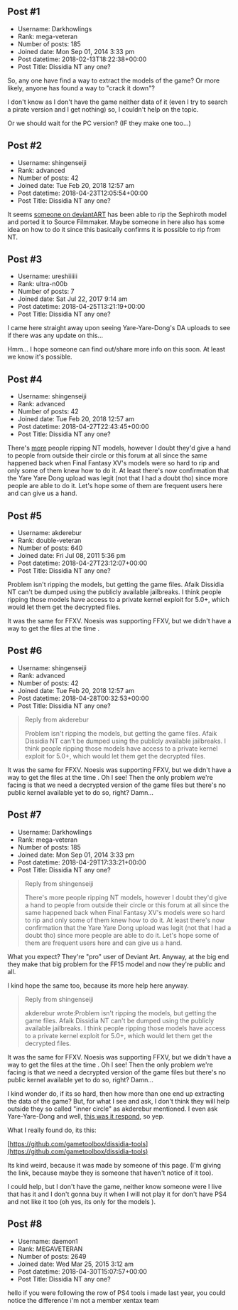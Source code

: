 ## Post #1
- Username: Darkhowlings
- Rank: mega-veteran
- Number of posts: 185
- Joined date: Mon Sep 01, 2014 3:33 pm
- Post datetime: 2018-02-13T18:22:38+00:00
- Post Title: Dissidia NT any one?

So, any one have find a way to extract the models of the game?
Or more likely, anyone has found a way to "crack it down"?

I don't know as I don't have the game neither data of it (even I try to search a pirate version and I get nothing) so, I couldn't help on the topic.

Or we should wait for the PC version? (IF they make one too...)
## Post #2
- Username: shingenseiji
- Rank: advanced
- Number of posts: 42
- Joined date: Tue Feb 20, 2018 12:57 am
- Post datetime: 2018-04-23T12:05:54+00:00
- Post Title: Dissidia NT any one?

It seems [someone on deviantART](https://yare-yare-dong.deviantart.com/art/Sephiroth-Operative-of-Legend-741690915) has been able to rip the Sephiroth model and ported it to Source Filmmaker. Maybe someone in here also has some idea on how to do it since this basically confirms it is possible to rip from NT.
## Post #3
- Username: ureshiiiiii
- Rank: ultra-n00b
- Number of posts: 7
- Joined date: Sat Jul 22, 2017 9:14 am
- Post datetime: 2018-04-25T13:21:19+00:00
- Post Title: Dissidia NT any one?

I came here straight away upon seeing Yare-Yare-Dong's DA uploads to see if there was any update on this... 

Hmm... I hope someone can find out/share more info on this soon. At least we know it's possible.
## Post #4
- Username: shingenseiji
- Rank: advanced
- Number of posts: 42
- Joined date: Tue Feb 20, 2018 12:57 am
- Post datetime: 2018-04-27T22:43:45+00:00
- Post Title: Dissidia NT any one?

There's [more](https://dazzyallen.deviantart.com/art/The-Living-God-742366705) people ripping NT models, however I doubt they'd give a hand to people from outside their circle or this forum at all since the same happened back when Final Fantasy XV's models were so hard to rip and only some of them knew how to do it. At least there's now confirmation that the Yare Yare Dong upload was legit (not that I had a doubt tho) since more people are able to do it. Let's hope some of them are frequent users here and can give us a hand.
## Post #5
- Username: akderebur
- Rank: double-veteran
- Number of posts: 640
- Joined date: Fri Jul 08, 2011 5:36 pm
- Post datetime: 2018-04-27T23:12:07+00:00
- Post Title: Dissidia NT any one?

Problem isn't ripping the models, but getting the game files. Afaik Dissidia NT can't be dumped using the publicly available jailbreaks. I think people ripping those models have access to a private kernel exploit for 5.0+, which would let them get the decrypted files.

It was the same for FFXV. Noesis was supporting FFXV, but we didn't have a way to get the files at the time .
## Post #6
- Username: shingenseiji
- Rank: advanced
- Number of posts: 42
- Joined date: Tue Feb 20, 2018 12:57 am
- Post datetime: 2018-04-28T00:32:53+00:00
- Post Title: Dissidia NT any one?

> Reply from akderebur
>
> Problem isn't ripping the models, but getting the game files. Afaik Dissidia NT can't be dumped using the publicly available jailbreaks. I think people ripping those models have access to a private kernel exploit for 5.0+, which would let them get the decrypted files.

It was the same for FFXV. Noesis was supporting FFXV, but we didn't have a way to get the files at the time .
Oh I see! Then the only problem we're facing is that we need a decrypted version of the game files but there's no public kernel available yet to do so, right? Damn...
## Post #7
- Username: Darkhowlings
- Rank: mega-veteran
- Number of posts: 185
- Joined date: Mon Sep 01, 2014 3:33 pm
- Post datetime: 2018-04-29T17:33:21+00:00
- Post Title: Dissidia NT any one?

> Reply from shingenseiji
>
> There's more people ripping NT models, however I doubt they'd give a hand to people from outside their circle or this forum at all since the same happened back when Final Fantasy XV's models were so hard to rip and only some of them knew how to do it. At least there's now confirmation that the Yare Yare Dong upload was legit (not that I had a doubt tho) since more people are able to do it. Let's hope some of them are frequent users here and can give us a hand.

What you expect? They're "pro" user of Deviant Art. Anyway, at the big end they make that big problem for the FF15 model and now they're public and all.

I kind hope the same too, because its more help here anyway.

> Reply from shingenseiji
>
> akderebur wrote:Problem isn't ripping the models, but getting the game files. Afaik Dissidia NT can't be dumped using the publicly available jailbreaks. I think people ripping those models have access to a private kernel exploit for 5.0+, which would let them get the decrypted files.

It was the same for FFXV. Noesis was supporting FFXV, but we didn't have a way to get the files at the time .
Oh I see! Then the only problem we're facing is that we need a decrypted version of the game files but there's no public kernel available yet to do so, right? Damn...

I kind wonder do, if its so hard, then how more than one end up extracting the data of the game? But, for what I see and ask, I don't think they will help outside they so called "inner circle" as akderebur mentioned. 
I even ask Yare-Yare-Dong and well, [this was it respond](https://ageha-sds.tumblr.com/post/173270204390/it-is-possible-to-ask-you-in-private-if-you-can), so yep.


What I really found do, its this:

[https://github.com/gametoolbox/dissidia-tools](https://github.com/gametoolbox/dissidia-tools)

Its kind weird, because it was made by someone of this page. (I'm giving the link, because maybe they is someone that haven't notice of it too).


I could help, but I don't have the game, neither know someone were I live that has it and I don't gonna buy it when I will not play it for don't have PS4 and not like it too (oh yes, its only for the models  ).
## Post #8
- Username: daemon1
- Rank: MEGAVETERAN
- Number of posts: 2649
- Joined date: Wed Mar 25, 2015 3:12 am
- Post datetime: 2018-04-30T15:07:57+00:00
- Post Title: Dissidia NT any one?

hello
if you were following the row of PS4 tools i made last year, you could notice the difference
i'm not a member xentax team
